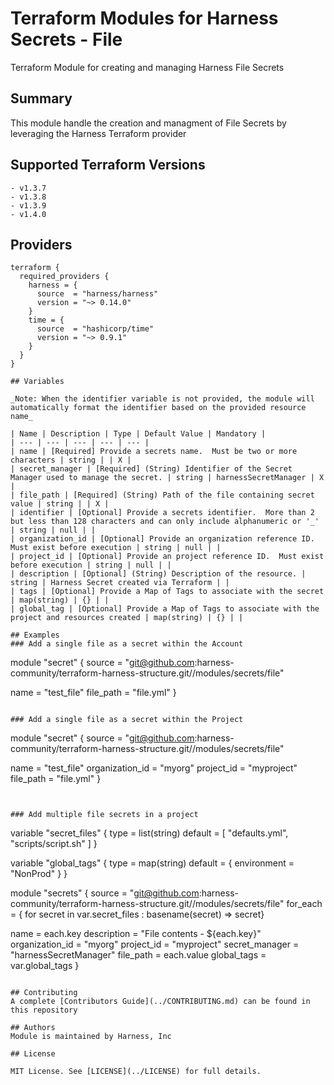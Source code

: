 # Terraform Modules for Harness Secrets - File
Terraform Module for creating and managing Harness File Secrets

## Summary
This module handle the creation and managment of File Secrets by leveraging the Harness Terraform provider

## Supported Terraform Versions
    - v1.3.7
    - v1.3.8
    - v1.3.9
    - v1.4.0

## Providers

```
terraform {
  required_providers {
    harness = {
      source  = "harness/harness"
      version = "~> 0.14.0"
    }
    time = {
      source  = "hashicorp/time"
      version = "~> 0.9.1"
    }
  }
}

## Variables

_Note: When the identifier variable is not provided, the module will automatically format the identifier based on the provided resource name_

| Name | Description | Type | Default Value | Mandatory |
| --- | --- | --- | --- | --- |
| name | [Required] Provide a secrets name.  Must be two or more characters | string | | X |
| secret_manager | [Required] (String) Identifier of the Secret Manager used to manage the secret. | string | harnessSecretManager | X |
| file_path | [Required] (String) Path of the file containing secret value | string | | X |
| identifier | [Optional] Provide a secrets identifier.  More than 2 but less than 128 characters and can only include alphanumeric or '_' | string | null | |
| organization_id | [Optional] Provide an organization reference ID.  Must exist before execution | string | null | |
| project_id | [Optional] Provide an project reference ID.  Must exist before execution | string | null | |
| description | [Optional] (String) Description of the resource. | string | Harness Secret created via Terraform | |
| tags | [Optional] Provide a Map of Tags to associate with the secret | map(string) | {} | |
| global_tag | [Optional] Provide a Map of Tags to associate with the project and resources created | map(string) | {} | |

## Examples
### Add a single file as a secret within the Account
```
module "secret" {
  source = "git@github.com:harness-community/terraform-harness-structure.git//modules/secrets/file"

  name        = "test_file"
  file_path   = "file.yml"
}
```

### Add a single file as a secret within the Project
```
module "secret" {
  source = "git@github.com:harness-community/terraform-harness-structure.git//modules/secrets/file"

  name            = "test_file"
  organization_id = "myorg"
  project_id      = "myproject"
  file_path       = "file.yml"
}
```


### Add multiple file secrets in a project
```
variable "secret_files" {
    type = list(string)
    default = [
        "defaults.yml",
        "scripts/script.sh"
    ]
}

variable "global_tags" {
    type = map(string)
    default = {
        environment = "NonProd"
    }
}

module "secrets" {
  source = "git@github.com:harness-community/terraform-harness-structure.git//modules/secrets/file"
  for_each = { for secret in var.secret_files : basename(secret) => secret}

  name            = each.key
  description     = "File contents - ${each.key}"
  organization_id = "myorg"
  project_id      = "myproject"
  secret_manager  = "harnessSecretManager"
  file_path       = each.value
  global_tags     = var.global_tags
}

```

## Contributing
A complete [Contributors Guide](../CONTRIBUTING.md) can be found in this repository

## Authors
Module is maintained by Harness, Inc

## License

MIT License. See [LICENSE](../LICENSE) for full details.
